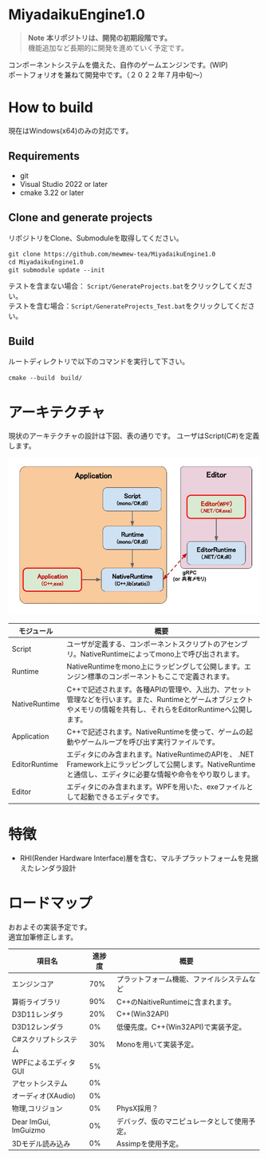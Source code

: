 <!-- ![build and test workflow](https://github.com/mewmew-tea/MiyadaikuEngine1.0/actions/workflows/build.yml/badge.svg) -->
# MiyadaikuEngine1.0

> **Note**
> **本リポジトリは、開発の初期段階です。**\
> 機能追加など長期的に開発を進めていく予定です。

コンポーネントシステムを備えた、自作のゲームエンジンです。(WIP)\
ポートフォリオを兼ねて開発中です。（２０２２年７月中旬～）

# How to build

現在はWindows(x64)のみの対応です。

## Requirements

- git
- Visual Studio 2022 or later
- cmake 3.22 or later

## Clone and generate projects

リポジトリをClone、Submoduleを取得してください。

```
git clone https://github.com/mewmew-tea/MiyadaikuEngine1.0
cd MiyadaikuEngine1.0
git submodule update --init
```

テストを含まない場合： `Script/GenerateProjects.bat`をクリックしてください。\
テストを含む場合：`Script/GenerateProjects_Test.bat`をクリックしてください。

## Build

ルートディレクトリで以下のコマンドを実行して下さい。

```
cmake --build　build/
```

# アーキテクチャ

現状のアーキテクチャの設計は下図、表の通りです。
ユーザはScript(C#)を定義します。

![](docs/images/Architecture_20220906.jpg)

|  モジュール  |  概要  |
| ---- | ---- |
| Script | ユーザが定義する、コンポーネントスクリプトのアセンブリ。NativeRuntimeによってmono上で呼び出されます。 |
| Runtime | NativeRuntimeをmono上にラッピングして公開します。エンジン標準のコンポーネントもここで定義されます。 |
| NativeRuntime | C++で記述されます。各種APIの管理や、入出力、アセット管理などを行います。また、Runtimeとゲームオブジェクトやメモリの情報を共有し、それらをEditorRuntimeへ公開します。 |
| Application | C++で記述されます。NativeRuntimeを使って、ゲームの起動やゲームループを呼び出す実行ファイルです。 |
| EditorRuntime | エディタにのみ含まれます。NativeRuntimeのAPIを、 .NET Framework上にラッピングして公開します。NativeRuntimeと通信し、エディタに必要な情報や命令をやり取りします。 |
| Editor | エディタにのみ含まれます。WPFを用いた、exeファイルとして起動できるエディタです。 |

# 特徴

- RHI(Render Hardware Interface)層を含む、マルチプラットフォームを見据えたレンダラ設計

# ロードマップ

おおよその実装予定です。\
適宜加筆修正します。

<!-- タスク管理用のTrelloはこちら \
https://trello.com/b/jDuAlxcO -->

|  項目名  |  進捗度  | 概要 |
| ---- | ---- | ---- |
|  エンジンコア  |  70%  | プラットフォーム機能、ファイルシステムなど  |
|  算術ライブラリ  |  90%  | C++のNaitiveRuntimeに含まれます。  |
|  D3D11レンダラ  |  20%  | C++(Win32API)  |
|  D3D12レンダラ  |  0%  | 低優先度。C++(Win32API)で実装予定。  |
|  C#スクリプトシステム  |  30%  | Monoを用いて実装予定。  |
|  WPFによるエディタGUI  |  5%  |   |
| アセットシステム | 0% |  |
| オーディオ(XAudio) | 0% |  |
|  物理,コリジョン  |  0%  | PhysX採用？  |
|  Dear ImGui, ImGuizmo  |  0%  | デバッグ、仮のマニピュレータとして使用予定。  |
| 3Dモデル読み込み | 0% | Assimpを使用予定。|


